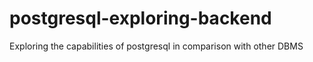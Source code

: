 # postgresql-exploring-backend
Exploring the capabilities of postgresql in comparison with other DBMS

